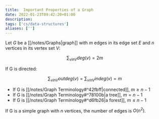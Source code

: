 ```yaml
---
title:  Important Properties of a Graph
date: 2022-01-23T09:42:20+01:00
description: 
tags: ['cs/data-structures']
aliases: ['']
---
```


Let $G$ be a [[/notes/Graphs|graph]] with $m$ edges in its edge set $E$ and $n$ vertices in its vertex set $V$:

$$
\sum_{v in V}deg(v) = 2m
$$

If G is directed:

$$
\sum_{v in V}outdeg(v) = \sum_{v in V}indeg(v) = m
$$

* If G is [[/notes/Graph Terminology#^42fbff|connected]],  $m \geq n-1$
* If G is [[/notes/Graph Terminology#^78100b|a tree]],  $m = n-1$
* If G is [[/notes/Graph Terminology#^d6fb26|a forest]],  $m \leq n-1$

If G is a simple graph with $n$ vertices, the number of edges is $O(n^2)$.
